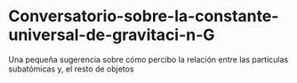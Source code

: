 # Conversatorio-sobre-la-constante-universal-de-gravitaci-n-G
Una pequeña sugerencia sobre cómo percibo la relación entre las partículas subatómicas y, el resto de objetos
